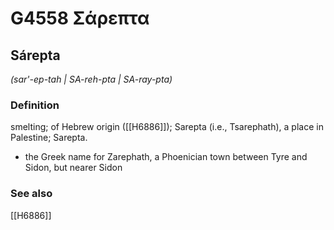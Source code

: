 # G4558 Σάρεπτα

## Sárepta

_(sar'-ep-tah | SA-reh-pta | SA-ray-pta)_

### Definition

smelting; of Hebrew origin ([[H6886]]); Sarepta (i.e., Tsarephath), a place in Palestine; Sarepta.

- the Greek name for Zarephath, a Phoenician town between Tyre and Sidon, but nearer Sidon

### See also

[[H6886]]

